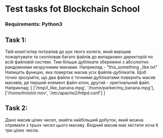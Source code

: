 # Test tasks fot Blockchain School

### Requirements: Python3

## Task 1:
Твій комп'ютер потрапив до рук твого колеги, який вирішив пожартувати та скопіював багато файлів до випадкових
директорій по всій файловій системі. Тим більше дублікати збережені з абсолютно рандомними незручними іменами.
Наприклад - "this_something _like.txt"
Напишіть функцію, яка повертає масив усіх файлів-дублікатів. Щоб точно зрозуміти, що два файли є точними дублікатами
поверніть масив масивів, де перший елемент файл-клон, другий - оригінальний файл.
Наприклад: [ ['/tmp/I_like_banana.mpg', '/home/parker/my_banana.mpg'], ['/home/trololol.mov', '/etc/apache2/httpd.conf'] ]

## Task 2:
Дано масив цілих чисел, знайти найбільший добуток, який можна отримати з трьох чисел цього масиву.
Вхідний масив має містити хоча б три цілих числа.